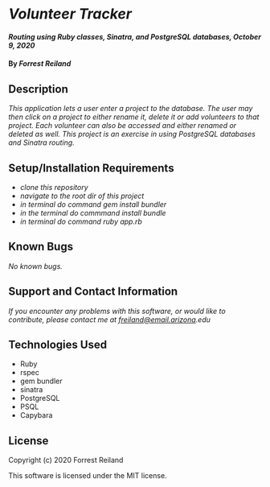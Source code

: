 # _Volunteer Tracker_

#### _Routing using Ruby classes, Sinatra, and PostgreSQL databases, October 9, 2020_

#### By _Forrest Reiland_

## Description 

_This application lets a user enter a project to the database. The user may then click on a project to either rename it, delete it or add volunteers to that project. Each volunteer can also be accessed and either renamed or deleted as well. This project is an exercise in using PostgreSQL databases and Sinatra routing._


## Setup/Installation Requirements

* _clone this repository_
* _navigate to the root dir of this project_
* _in terminal do command gem install bundler_
* _in the terminal do commmand install bundle_
* _in terminal do command ruby app.rb_

## Known Bugs

_No known bugs._

## Support and Contact Information

_If you encounter any problems with this software, or would like to contribute, please contact me at freiland@email.arizona.edu_

## Technologies Used

* Ruby
* rspec
* gem bundler
* sinatra 
* PostgreSQL
* PSQL
* Capybara

## License 

Copyright (c) 2020 Forrest Reiland

This software is licensed under the MIT license.